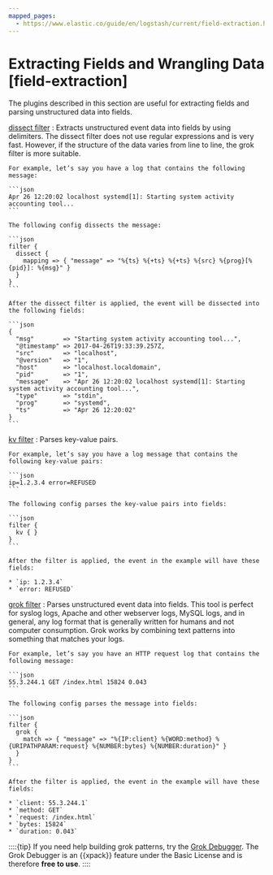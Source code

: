 ```yaml
---
mapped_pages:
  - https://www.elastic.co/guide/en/logstash/current/field-extraction.html
---
```


# Extracting Fields and Wrangling Data [field-extraction]

The plugins described in this section are useful for extracting fields and parsing unstructured data into fields.

[dissect filter](logstash-docs-md://lsr/plugins-filters-dissect.md)
:   Extracts unstructured event data into fields by using delimiters. The dissect filter does not use regular expressions and is very fast. However, if the structure of the data varies from line to line, the grok filter is more suitable.

    For example, let’s say you have a log that contains the following message:

    ```json
    Apr 26 12:20:02 localhost systemd[1]: Starting system activity accounting tool...
    ```

    The following config dissects the message:

    ```json
    filter {
      dissect {
        mapping => { "message" => "%{ts} %{+ts} %{+ts} %{src} %{prog}[%{pid}]: %{msg}" }
      }
    }
    ```

    After the dissect filter is applied, the event will be dissected into the following fields:

    ```json
    {
      "msg"        => "Starting system activity accounting tool...",
      "@timestamp" => 2017-04-26T19:33:39.257Z,
      "src"        => "localhost",
      "@version"   => "1",
      "host"       => "localhost.localdomain",
      "pid"        => "1",
      "message"    => "Apr 26 12:20:02 localhost systemd[1]: Starting system activity accounting tool...",
      "type"       => "stdin",
      "prog"       => "systemd",
      "ts"         => "Apr 26 12:20:02"
    }
    ```


[kv filter](logstash-docs-md://lsr/plugins-filters-kv.md)
:   Parses key-value pairs.

    For example, let’s say you have a log message that contains the following key-value pairs:

    ```json
    ip=1.2.3.4 error=REFUSED
    ```

    The following config parses the key-value pairs into fields:

    ```json
    filter {
      kv { }
    }
    ```

    After the filter is applied, the event in the example will have these fields:

    * `ip: 1.2.3.4`
    * `error: REFUSED`


[grok filter](logstash-docs-md://lsr/plugins-filters-grok.md)
:   Parses unstructured event data into fields. This tool is perfect for syslog logs, Apache and other webserver logs, MySQL logs, and in general, any log format that is generally written for humans and not computer consumption. Grok works by combining text patterns into something that matches your logs.

    For example, let’s say you have an HTTP request log that contains the following message:

    ```json
    55.3.244.1 GET /index.html 15824 0.043
    ```

    The following config parses the message into fields:

    ```json
    filter {
      grok {
        match => { "message" => "%{IP:client} %{WORD:method} %{URIPATHPARAM:request} %{NUMBER:bytes} %{NUMBER:duration}" }
      }
    }
    ```

    After the filter is applied, the event in the example will have these fields:

    * `client: 55.3.244.1`
    * `method: GET`
    * `request: /index.html`
    * `bytes: 15824`
    * `duration: 0.043`


::::{tip}
If you need help building grok patterns, try the [Grok Debugger](docs-content://explore-analyze/query-filter/tools/grok-debugger.md). The Grok Debugger is an {{xpack}} feature under the Basic License and is therefore **free to use**.
::::


